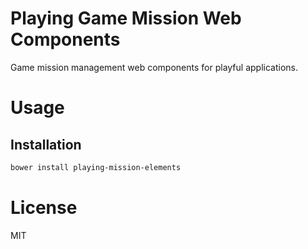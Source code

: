 Playing Game Mission Web Components
===================================

Game mission management web components for playful applications.

# Usage

## Installation

```bash
bower install playing-mission-elements
```

# License

MIT